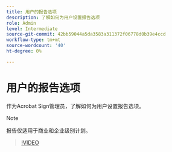 ```yaml
---
title: 用户的报告选项
description: 了解如何为用户设置报告选项
role: Admin
level: Intermediate
source-git-commit: 42bb59044a5da3583a311372f06778d0b39e4ccd
workflow-type: tm+mt
source-wordcount: '40'
ht-degree: 0%

---
```


# 用户的报告选项

作为Acrobat Sign管理员，了解如何为用户设置报告选项。

>[!NOTE]
>
>报告仅适用于商业和企业级别计划。

>[!VIDEO](https://video.tv.adobe.com/v/3419303?quality=12&learn=on&hidetitle=true)
